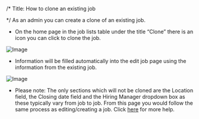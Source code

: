 /*
Title: How to clone an existing job

*/
As an admin you can create a clone of an existing job.  
  

- On the home page in the job lists table under the title “Clone” there is an icon you can click to clone the job.

![Image](https://s3.amazonaws.com/tw-desk/i/122167/attachment-inline/98318.20150511144656040.98318.20150511144656040GqcFM)  
  

- Information will be filled automatically into the edit job page using the information from the existing job.

![Image](https://s3.amazonaws.com/tw-desk/i/122167/attachment-inline/98318.20150511144724083.98318.20150511144724083oPwF2)  
  
 - Please note: The only sections which will not be cloned are the Location field, the Closing date field and the Hiring Manager dropdown box as these typically vary from job to job. From this page you would follow the same process as editing/creating a job.
Click [here](http://testewr-knowledgebase.herokuapp.com/Jobs/Adding-and-Publishing-a-new-job) for more help.